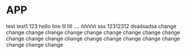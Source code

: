 # APP
test
test1
123
hello
line
lll
llll
....
ñññññ
sss
12312312
dsadsadsa
change
change
change
change
change
change
change
change
change
change
change
change
change
change
change
change
change
change
change
change
change
change
